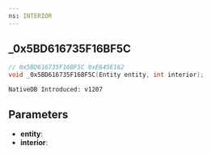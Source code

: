 ```yaml
---
ns: INTERIOR
---
```

## _0x5BD616735F16BF5C

```c
// 0x5BD616735F16BF5C 0xE645E162
void _0x5BD616735F16BF5C(Entity entity, int interior);
```

```
NativeDB Introduced: v1207
```

## Parameters
* **entity**:
* **interior**:
